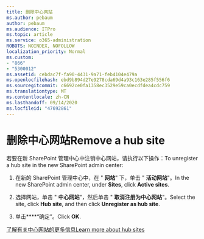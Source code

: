 ```yaml
---
title: 删除中心网站
ms.author: pebaum
author: pebaum
ms.audience: ITPro
ms.topic: article
ms.service: o365-administration
ROBOTS: NOINDEX, NOFOLLOW
localization_priority: Normal
ms.custom:
- "866"
- "5300012"
ms.assetid: cebdac7f-fa90-4431-9a71-feb4104e479a
ms.openlocfilehash: ebd9b894d27e9278cda69d4a93c163e285f556f6
ms.sourcegitcommit: c6692ce0fa1358ec3529e59ca0ecdfdea4cdc759
ms.translationtype: MT
ms.contentlocale: zh-CN
ms.lasthandoff: 09/14/2020
ms.locfileid: "47692861"
---
```

# <a name="remove-a-hub-site"></a><span data-ttu-id="6ef24-102">删除中心网站</span><span class="sxs-lookup"><span data-stu-id="6ef24-102">Remove a hub site</span></span>

<span data-ttu-id="6ef24-103">若要在新 SharePoint 管理中心中注销中心网站，请执行以下操作：</span><span class="sxs-lookup"><span data-stu-id="6ef24-103">To unregister a hub site in the new SharePoint admin center:</span></span>
  
1. <span data-ttu-id="6ef24-104">在新的 SharePoint 管理中心中，在 " **网站**" 下，单击 " **活动网站**"。</span><span class="sxs-lookup"><span data-stu-id="6ef24-104">In the new SharePoint admin center, under **Sites**, click **Active sites**.</span></span>

2. <span data-ttu-id="6ef24-105">选择网站，单击 " **中心网站**"，然后单击 " **取消注册为中心网站**"。</span><span class="sxs-lookup"><span data-stu-id="6ef24-105">Select the site, click **Hub site**, and then click **Unregister as hub site**.</span></span>

3. <span data-ttu-id="6ef24-106">单击\*\*\*\*“确定”。</span><span class="sxs-lookup"><span data-stu-id="6ef24-106">Click **OK**.</span></span>

[<span data-ttu-id="6ef24-107">了解有关中心网站的更多信息</span><span class="sxs-lookup"><span data-stu-id="6ef24-107">Learn more about hub sites</span></span>](https://support.office.com/article/what-is-a-sharepoint-hub-site-fe26ae84-14b7-45b6-a6d1-948b3966427f)
  